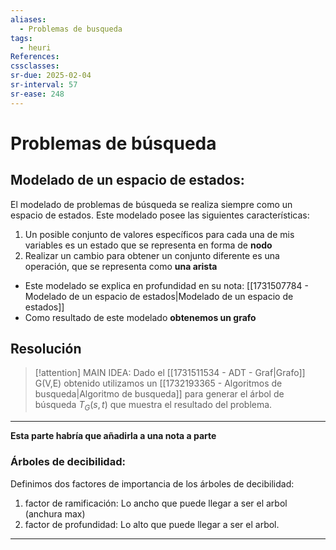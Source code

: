 ```yaml
---
aliases:
  - Problemas de busqueda
tags:
  - heuri
References: 
cssclasses: 
sr-due: 2025-02-04
sr-interval: 57
sr-ease: 248
---
```

# Problemas de búsqueda

## Modelado de un espacio de estados:
El modelado de problemas de búsqueda se realiza siempre como un espacio de estados. Este modelado posee las siguientes características: 

1. Un posible conjunto de valores específicos para cada una  de mis variables es un estado que se representa en forma de **nodo**
2. Realizar un cambio para obtener un conjunto diferente es una operación, que se representa como **una arista**
+ Este modelado se explica en profundidad en su nota: [[1731507784 - Modelado de un espacio de estados|Modelado de un espacio de estados]]
+ Como resultado de este modelado **obtenemos un grafo**
##  Resolución
> [!attention] MAIN IDEA: 
> Dado el [[1731511534 - ADT - Graf|Grafo]] G(V,E) obtenido utilizamos un [[1732193365 - Algoritmos de busqueda|Algoritmo de busqueda]] para generar el árbol de búsqueda $T_G(s,t)$ que muestra el resultado del problema. 
> 

*** 
**Esta parte habría que añadirla a una nota a parte**
### Árboles de decibilidad:
Definimos dos factores de importancia de los árboles de decibilidad:
1.  factor de ramificación: Lo ancho que puede llegar a ser el arbol (anchura max)
2. factor de profundidad: Lo alto que puede llegar a ser el arbol. 

***